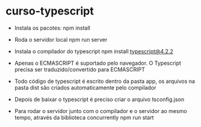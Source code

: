 # curso-typescript

- Instala os pacotes: 
npm install

- Roda o servidor local
npm run server

- Instala o compilador do typescript
npm install typescript@4.2.2

- Apenas o ECMASCRIPT é suportado pelo navegador. O Typescript precisa ser traduzido/convertido para ECMASCRIPT

- Todo código de typescript é escrito dentro da pasta app, os arquivos na pasta dist são criados automaticamente pelo compilador

- Depois de baixar o typescript é preciso criar o arquivo tsconfig.json

- Para rodar o servidor junto com o compilador e o servidor ao mesmo tempo, através da biblioteca concurrently
npm run start